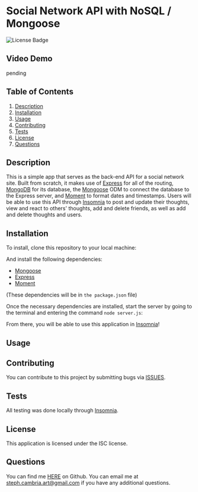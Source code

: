 # Social Network API with NoSQL / Mongoose
![License Badge](https://shields.io/badge/license-ISC-green)


## Video Demo
pending

## Table of Contents
1. [Description](#description)
2. [Installation](#installation)
3. [Usage](#usage)
4. [Contributing](#contributing)
5. [Tests](#tests)
6. [License](#license)
7. [Questions](#questions)

## Description
This is a simple app that serves as the back-end API for a social network site. Built from scratch, it makes use of [Express](https://www.npmjs.com/package/express) for all of the routing, [MongoDB](https://www.mongodb.com/) for its database, the [Mongoose](https://www.npmjs.com/package/mongoose) ODM to connect the database to the Express server, and [Moment](https://www.npmjs.com/package/moment) to format dates and timestamps. Users will be able to use this API through [Insomnia](https://insomnia.rest/) to post and update their thoughts, view and react to others' thoughts, add and delete friends, as well as add and delete thoughts and users.


## Installation
To install, clone this repository to your local machine:

And install the following dependencies:

* [Mongoose](https://www.npmjs.com/package/mongoose)
* [Express](https://www.npmjs.com/package/express)
* [Moment](https://www.npmjs.com/package/moment)

(These dependencies will be in ```the package.json``` file)

Once the necessary dependencies are installed, start the server by going to the terminal and entering the command ```node server.js```:

From there, you will be able to use this application in [Insomnia](https://insomnia.rest/)!


## Usage



## Contributing
You can contribute to this project by submitting bugs via [ISSUES](https://github.com/StephCambria/SocialNetworkAPI/issues).
## Tests
All testing was done locally through [Insomnia](https://insomnia.rest/).


## License
This application is licensed under the ISC license.

## Questions
You can find me [HERE](https://github.com/StephCambria) on Github.
You can email me at steph.cambria.art@gmail.com if you have any additional questions.
